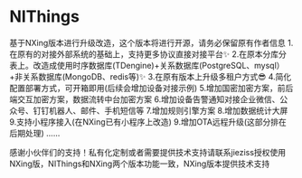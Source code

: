 # NIThings
基于NXing版本进行升级改造，这个版本将进行开源，请务必保留原有作者信息
1.在原有的对接外部系统的基础上，支持更多协议直接对接平台✨
2.在原本分库分表上。改造成使用时序数据库(TDengine)+关系数据库(PostgreSQL、mysql）+非关系数据库(MongoDB、redis等)✨
3.在原有版本上升级多租户方式😎
4.简化配置部署方式，可开箱即用(后续会增加设备对接示例)
5.增加国密加密方案，前后端交互加密方案，数据流转中台加密方案
6.增加设备告警通知对接企业微信、公众号、钉钉机器人、邮件、手机短信等
7.增加规则引擎方案
8.增加数据统计大屏
9.支持小程序接入(在NXing已有小程序上改造)
9.增加OTA远程升级(这部分排在后期处理)
......

感谢小伙伴们的支持！私有化定制或者需要提供技术支持请联系jieziss授权使用NXing版，NIThings和NXing两个版本功能一致，NXing版本提供技术支持
